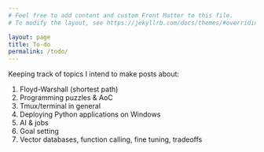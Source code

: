 ```yaml
---
# Feel free to add content and custom Front Matter to this file.
# To modify the layout, see https://jekyllrb.com/docs/themes/#overriding-theme-defaults

layout: page
title: To-do
permalink: /todo/
---
```


Keeping track of topics I intend to make posts about:

1. Floyd-Warshall (shortest path)
1. Programming puzzles & AoC
1. Tmux/terminal in general
1. Deploying Python applications on Windows
1. AI & jobs
1. Goal setting
1. Vector databases, function calling, fine tuning, tradeoffs